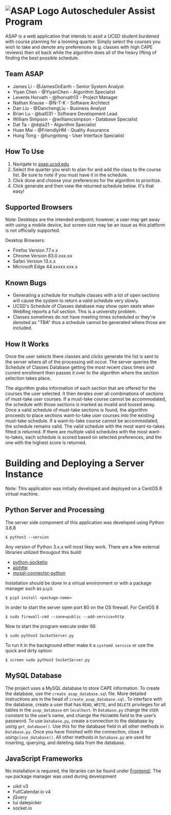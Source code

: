 # ![ASAP Logo](resources/favicon.ico "Autoscheduler Assist Program") Autoscheduler Assist Program 
ASAP is a web application that intends to assit a UCSD student burdened with course planning for a looming quarter. Simply select the courses you wish to take and denote any preferences (e.g. classes with high CAPE reviews) then sit back while the algorithm does all
of the heavy lifting of finding the best possible schedule. 

## Team ASAP
* James Li - @JamesOnEarth - Senior System Analyst
* Yiyan Chen - @YiyanChen - Algorithm Specialist
* Levente Horvath - @lhorvath13 - Project Manager
* Nathan Krause - @N-T-K - Software Architect
* Dan Liu - @DanchengLiu - Business Analyst 
* Brian Lu - @bal031 - Software Development Lead
* William Simpson - @williamcsimpson - Database Specialist
* Dat Ta - @dqta21 - Algorithm Specialist
* Huan Mai - @FriendlyHM - Quality Assurance
* Hung Tong - @hungntong - User Interface Specialist


## How To Use
1. Navigate to [asap.ucsd.edu](http://asap.ucsd.edu)
2. Select the quarter you wish to plan for and add the class to the course list. Be sure to note if you must have it in the schedule.
3. Click done and choose your preferences for the algorithm to prioritize. 
4. Click generate and then view the returned schedule below. 
It's that easy!

## Supported Browsers
Note: Desktops are the intended endpoint; however, a user may get away with using a mobile device, but screen size may be an issue as this platform is not officially supported. 

Desktop Browsers:
* Firefox Version 77.x.x
* Chrome Version 83.0.xxx.xx
* Safari Version 13.x.x
* Microsoft Edge 44.xxxxx.xxx.x



## Known Bugs
* Generating a schedule for multiple classes with a lot of open sections will cause the system to return a valid schedule very slowly. 
* UCSD's Schedule of Classes database may show open seats when WebReg reports a full section. This is a university problem. 
* Classes sometimes do not have meeting times scheduled or they're denoted as "TBA" thus a schedule cannot be generated where those are included.  

## How It Works
Once the user selects there classes and clicks generate the list is sent to the server where all of the processing will occur. The server queries the Schedule of Classes Database getting the most recent class times and current enrollment then passes it over to the algorithm where the section selection takes place. 

The algorithm grabs information of each section that are offered for the courses the user selected. It then iterates over all combinations of sections of must-take user courses. If a must-take course cannot be accommodated, the schedule with those sections is marked as invalid and tossed away. Once a valid schedule of must-take sections is found, the algorithm proceeds to place sections want-to-take user courses into the existing must-take schedule. If a want-to-take course cannot be accommodated, the schedule remains valid. The valid schedule with the most want-to-takes fitted is returned. If there are multiple valid schedules with the most want-to-takes, each schedule is scored based on selected preferences, and the one with the highest score is returned.


# Building and Deploying a Server Instance
Note: This application was initially developed and deployed on a CentOS 8 virtual machine. 

Python Server and Processing
---
The server side component of this application was developed using Python 3.6.8

`$ python3 --version`

Any version of Python 3.x.x will most likey work. 
There are a few external libraries utilized througout this build:
* [python-socketio](https://python-socketio.readthedocs.io/en/latest/server.html)
* [aiohttp](https://docs.aiohttp.org/en/stable/)
* [mysql-connector-python](https://dev.mysql.com/doc/connector-python/en/connector-python-example-connecting.html)

Installation should be done in a virtual environment or with a package manager such as `pip3`:

`$ pip3 install <package-name>`

In order to start the server open port 80 on the OS firewall. For CentOS 8

`$ sudo firewall-cmd --zone=public --add-service=http`

Now to start the program execute order 66

`$ sudo python3 SocketServer.py`

To run it in the background either make it a `systemd service` or use the quick and dirty option:

`$ screen sudo python3 SocketServer.py`

MySQL Database
--- 

The project uses a MySQL database to store CAPE information. To create the database, use the `create_asap_database.sql` file. More detailed instructions are in the head of  `create_asap_database.sql`. To interface with the database, create a user that has `READ`, `WRITE`, and `DELETE` privileges for all tables in the `asap_database` on `localhost`. In `Database.py` change the `USER` constant to the user’s name, and change the `PASSWORD` field to the user’s password. To use `Database.py`, create a connection to the database by using `get_database()`. Use this for the database field in all other methods in `Database.py`. Once you have finished with the connection, close it using`close_database()`. All other methods in `Database.py` are used for inserting, querying, and deleting data from the database.

JavaScript Frameworks
---
No installation is required, the libraries can be found under [Frontend/](Frontend/). The `npm` package manager was used during development
* uikit v3
* FullCalendar.io v4
* jQuery
* tui datepicker
* socket.io
